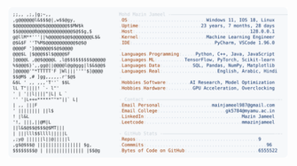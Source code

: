 <picture>
  <source srcset="https://raw.githubusercontent.com/mmazinjameel/mmazinjameel/main/dark_mode.svg?v=1751504045" media="(prefers-color-scheme: dark)">
  <img src="https://raw.githubusercontent.com/mmazinjameel/mmazinjameel/main/light_mode.svg?v=1751504045">
</picture>
